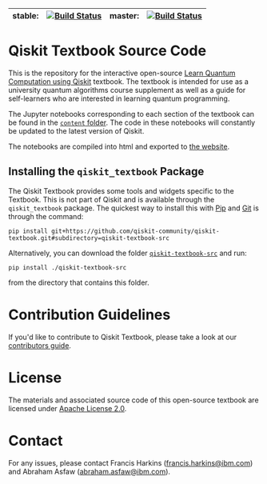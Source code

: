 
| stable: | [![Build Status](https://github.com/qiskit-community/qiskit-textbook/workflows/build%20and%20deploy/badge.svg?branch=stable)](https://github.com/qiskit-community/qiskit-textbook/actions) | master: | [![Build Status](https://github.com/qiskit-community/qiskit-textbook/workflows/build%20and%20deploy/badge.svg?branch=master)](https://github.com/qiskit-community/qiskit-textbook/actions) |
|---|---|---|---|

# Qiskit Textbook Source Code

This is the repository for the interactive open-source [Learn Quantum Computation using Qiskit](http://community.qiskit.org/textbook) textbook. The textbook is intended for use as a university quantum algorithms course supplement as well as a guide for self-learners who are interested in learning quantum programming.

The Jupyter notebooks corresponding to each section of the textbook can be found in the [`content` folder](content/). The code in these notebooks will constantly be updated to the latest version of Qiskit.

The notebooks are compiled into html and exported to [the website](http://community.qiskit.org/textbook).

## Installing the `qiskit_textbook` Package

The Qiskit Textbook provides some tools and widgets specific to the Textbook. This is not part of Qiskit and is available through the `qiskit_textbook` package. The quickest way to install this with [Pip](https://pypi.org/project/pip/) and [Git](https://git-scm.com/) is through the command:

```pip install git+https://github.com/qiskit-community/qiskit-textbook.git#subdirectory=qiskit-textbook-src```

Alternatively, you can download the folder [`qiskit-textbook-src`](qiskit-textbook-src) and run:

```pip install ./qiskit-textbook-src``` 

from the directory that contains this folder.

# Contribution Guidelines
If you'd like to contribute to Qiskit Textbook, please take a look at our [contributors guide](CONTRIBUTING.md).

# License
The materials and associated source code of this open-source textbook are licensed under [Apache License 2.0](http://github.com/qiskit-community/qiskit-textbook/blob/master/LICENSE.txt).

# Contact
For any issues, please contact Francis Harkins (francis.harkins@ibm.com) and Abraham Asfaw (abraham.asfaw@ibm.com).

